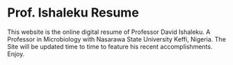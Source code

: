 # Prof. Ishaleku Resume

This website is the online digital resume of Professor David Ishaleku. A Professor in Microbiology with Nasarawa State University Keffi, Nigeria.
The Site will be updated time to time to feature his recent accomplishments. Enjoy.

